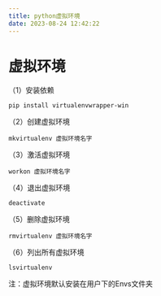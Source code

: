 ```yaml
---
title: python虚拟环境
date: 2023-08-24 12:42:22
---
```


# 虚拟环境

（1）安装依赖

```
pip install virtualenvwrapper-win
```

（2）创建虚拟环境

```
mkvirtualenv 虚拟环境名字
```

（3）激活虚拟环境

```
workon 虚拟环境名字
```

（4）退出虚拟环境

```
deactivate
```

（5）删除虚拟环境

```
rmvirtualenv 虚拟环境名字
```

（6）列出所有虚拟环境

```
lsvirtualenv
```

注：虚拟环境默认安装在用户下的Envs文件夹
